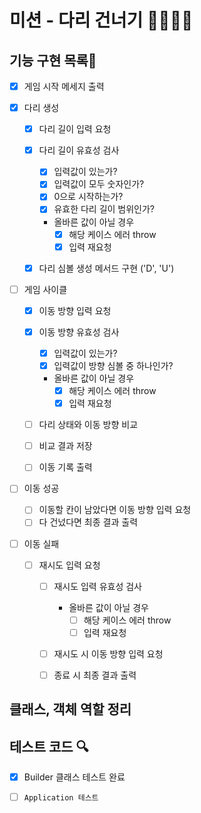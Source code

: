 # 미션 - 다리 건너기 🙆‍♂️🙅‍♂️

## 기능 구현 목록🎯

- [x] 게임 시작 메세지 출력

- [x] 다리 생성

  - [x] 다리 길이 입력 요청

  - [x] 다리 길이 유효성 검사

    - [x] 입력값이 있는가?
    - [x] 입력값이 모두 숫자인가?
    - [x] 0으로 시작하는가?
    - [x] 유효한 다리 길이 범위인가?

    - 올바른 값이 아닐 경우
      - [x] 해당 케이스 에러 throw
      - [x] 입력 재요청

  - [x] 다리 심볼 생성 메서드 구현 ('D', 'U')

- [ ] 게임 사이클

  - [x] 이동 방향 입력 요청

  - [x] 이동 방향 유효성 검사

    - [x] 입력값이 있는가?
    - [x] 입력값이 방향 심볼 중 하나인가?

    - 올바른 값이 아닐 경우
      - [x] 해당 케이스 에러 throw
      - [x] 입력 재요청

  - [ ] 다리 상태와 이동 방향 비교

  - [ ] 비교 결과 저장

  - [ ] 이동 기록 출력

- [ ] 이동 성공

  - [ ] 이동할 칸이 남았다면 이동 방향 입력 요청
  - [ ] 다 건넜다면 최종 결과 출력

- [ ] 이동 실패

  - [ ] 재시도 입력 요청

    - [ ] 재시도 입력 유효성 검사

      - 올바른 값이 아닐 경우
        - [ ] 해당 케이스 에러 throw
        - [ ] 입력 재요청

    - [ ] 재시도 시 이동 방향 입력 요청
    - [ ] 종료 시 최종 결과 출력

## 클래스, 객체 역할 정리

## 테스트 코드 🔍

- [x] Builder 클래스 테스트 완료

- [ ] `Application 테스트`
